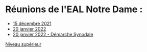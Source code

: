 # Réunions de l'EAL Notre Dame :

- [15 décembre 2021](20211215_EAL_Notre_Dame.md)
- [20 janvier 2022](20220120_EAL_Notre_Dame.md)
- [20 janvier 2022 - Démarche Synodale](20220120_EAL_Notre_Dame_DemSyn.md)

[Niveau supérieur](../index.md)
